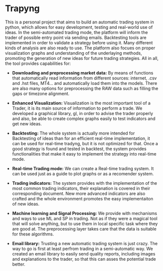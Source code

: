 # Trapyng

This is a personal project that aims to build an automatic trading system in python, which allows for easy development, testing and real-world use of ideas. In the semi-automated trading mode, the platform will inform the trader of possible entry
point via sending emails. Backtesting tools are implemented in order to validate a strategy before using
it. Many different kinds of analysis are also ready to use. The platform also focues on proper visualization
graphs and understanding of the underlaying methods, promoting the generation of new ideas for future
trading strategies. All in all, the tool provides capabilities for:

 - **Downloading and preprocessing market data:** By means of functions that automatically read
information from different sources: internet, .csv and .hst files, MT4... and automatically load
them into the models. There are also many options for preprocessing the RAW data such as filling
the gaps or timezone alignment.

 - **Enhanced Visualization:** Visualization is the most important tool of a Trader, it is its main
source of information to perform a trade. We developed a graphical library, gl, in order to advise
the trader properly and also, be able to create complex graphs easily to test indicators and get new
ideas.

 - **Backtesting:** The whole system is actually more intended for Backtesting of ideas than for an
efficient real-time implementation, it can be used for real-time tradyng, but it is not optimized for
that. Once a good strategy is found and tested in backtest, the system provides functionalities that
make it easy to implement the strategy into real-time mode.

 - **Real-time Trading mode:** We can create a Real-time trading system. It can be used just as a
guide to plot graphs or as a recomender system.

 - **Trading indicators:** The system provides with the implementation of the most common trading
indicators, their explanation is covered in their corresponding document. New more advanced
indicators are also crafted and the whole environment promotes the easy implementaiton of new
ideas.

 - **Machine learning and Signal Processing:** We provide with mechanisms and ways to use ML
and SP in trading. Not as if they were a magical tool that will solve anything, but to use them
in local specific task where they are good at. The preprocessing layer takes care that the data is
suitable for these algorithms.

 - **Email library:** Trusting a new automatic trading system is just crazy. The way to go is first at
least perfrom trading in a semi-automatic way. We created an email library to easily send quality
reports, including images and explanations to the trader, so that this can asses the potential trade
better.
